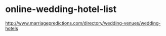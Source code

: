 # online-wedding-hotel-list
http://www.marriagepredictions.com/directory/wedding-venues/wedding-hotels
